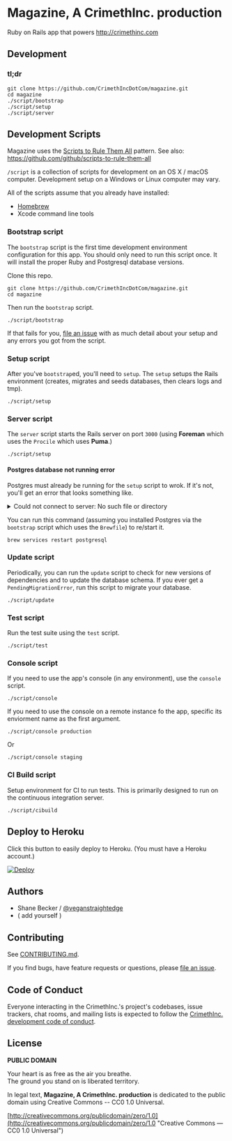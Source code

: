 # Magazine, A CrimethInc. production

Ruby on Rails app that powers http://crimethinc.com


## Development

### tl;dr

```
git clone https://github.com/CrimethIncDotCom/magazine.git
cd magazine
./script/bootstrap
./script/setup
./script/server
```

## Development Scripts

Magazine uses the [Scripts to Rule Them All](http://githubengineering.com/scripts-to-rule-them-all) pattern.
See also: https://github.com/github/scripts-to-rule-them-all

`/script` is a collection of scripts for development on an OS X / macOS computer.
Development setup on a Windows or Linux computer may vary.

All of the scripts assume that you already have installed:

- [Homebrew](http://brew.sh)
- Xcode command line tools

### Bootstrap script

The `bootstrap` script is the first time development environment configuration for this app.
You should only need to run this script once.
It will install the proper Ruby and Postgresql database versions.

Clone this repo.

```
git clone https://github.com/CrimethIncDotCom/magazine.git
cd magazine
```

Then run the `bootstrap` script.

```
./script/bootstrap
```

If that fails for you, [file an issue](https://github.com/CrimethIncDotCom/magazine/issues)
with as much detail about your setup and any errors you got from the script.

### Setup script

After you've `bootstrap`ed, you'll need to `setup`.
The `setup` setups the Rails environment (creates, migrates and seeds databases, then clears logs and tmp).

```
./script/setup
```

### Server script

The `server` script starts the Rails server on port `3000`
(using **Foreman** which uses the `Procile` which uses **Puma**.)

```
./script/setup
```

#### Postgres database not running error

Postgres must already be running for the `setup` script to wrok.
If it's not, you'll get an error that looks something like.

<details>
  <summary>Could not connect to server: No such file or directory</summary>
  ```
  could not connect to server: No such file or directory
          Is the server running locally and accepting
          connections on Unix domain socket "/tmp/.s.PGSQL.5432"?
  Couldn't create database for {"adapter"=>"postgresql", "encoding"=>"unicode", "pool"=>5, "database"=>"magazine_development"}
  rake aborted!
  PG::ConnectionBad: could not connect to server: No such file or directory
          Is the server running locally and accepting
          connections on Unix domain socket "/tmp/.s.PGSQL.5432"?
  ```
</details>

You can run this command (assuming you installed Postgres via the `bootstrap` script which uses the `Brewfile`) to re/start it.

```
brew services restart postgresql
```

### Update script

Periodically, you can run the `update` script to check for new versions of dependencies and to update the database schema. If you ever get a `PendingMigrationError`, run this script to migrate your database.

```
./script/update
```

### Test script

Run the test suite using the `test` script.

```
./script/test
```

### Console script

If you need to use the app's console (in any environment), use the `console` script.

```
./script/console
```

If you need to use the console on a remote instance fo the app, specific its enviorment name as the first argument.

```
./script/console production
```

Or

```
./script/console staging
```

### CI Build script

Setup environment for CI to run tests. This is primarily designed to run on the continuous integration server.

```
./script/cibuild
```


## Deploy to Heroku

Click this button to easily deploy to Heroku. (You must have a Heroku account.)

[![Deploy](https://www.herokucdn.com/deploy/button.png)](https://heroku.com/deploy)


## Authors

* Shane Becker / [@veganstraightedge](https://github.com/veganstraightedge)
* ( add yourself )


## Contributing

See [CONTRIBUTING.md](https://github.com/CrimethIncDotCom/magazine/blob/master/CONTRIBUTING.md).

If you find bugs, have feature requests or questions, please
[file an issue](https://github.com/CrimethIncDotCom/magazine/issues).


## Code of Conduct

Everyone interacting in the CrimethInc.'s project's codebases, issue trackers, chat rooms, and mailing lists is expected to follow the
[CrimethInc. development code of conduct](https://github.com/CrimethIncDotCom/magazine/blob/master/CODE_OF_CONDUCT.md).


## License

**PUBLIC DOMAIN**

Your heart is as free as the air you breathe. <br>
The ground you stand on is liberated territory.

In legal text, **Magazine, A CrimethInc. production** is dedicated to the public domain
using Creative Commons -- CC0 1.0 Universal.

[http://creativecommons.org/publicdomain/zero/1.0](http://creativecommons.org/publicdomain/zero/1.0 "Creative Commons &mdash; CC0 1.0 Universal")
